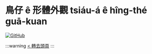 # 鳥仔 ê 形體外觀 tsiáu-á ê hîng-thé guā-kuan

[![GitHub](https://img.shields.io/badge/GitHub-black?logo=github)](https://github.com/siansiansu/tsiau-a-e-mia)

:::warning
[< 轉去頭頁](https://hackmd.io/@siansiansu/Hy4VzNvha)
:::
